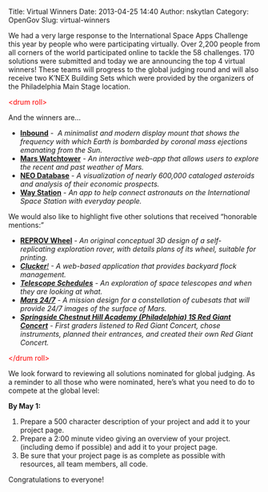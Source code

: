 Title: Virtual Winners
Date: 2013-04-25 14:40
Author: nskytlan
Category: OpenGov
Slug: virtual-winners

We had a very large response to the International Space Apps Challenge
this year by people who were participating virtually. Over 2,200 people
from all corners of the world participated online to tackle the 58
challenges. 170 solutions were submitted and today we are announcing the
top 4 virtual winners! These teams will progress to the global judging
round and will also receive two K’NEX Building Sets which were provided
by the organizers of the Philadelphia Main Stage location.

<span style="color: #ff0000;">\<drum roll\></span>

And the winners are…

<div>

-   [**Inbound**][] -  *A minimalist and modern display mount that shows
    the frequency with which Earth is bombarded by coronal mass
    ejections emanating from the Sun.*
-   [**Mars Watchtower**][] - *An interactive web-app that allows users
    to explore the recent and past weather of Mars.*
-   [**NEO Database**][] - *A visualization of nearly 600,000 cataloged
    asteroids and analysis of their economic prospects.*
-   [**Way Station**][] - *An app to help connect astronauts on the
    International Space Station with everyday people.*

</div>

We would also like to highlight five other solutions that received
“honorable mentions:”

<div>

-   [**REPROV Wheel**][] - *An original conceptual 3D design of
    a self-replicating exploration rover, with details plans of
    its wheel, suitable for printing.*
-   *[**Clucker**!][] - A web-based application that provides backyard
    flock management.*
-   *[**Telescope Schedules**][] - An exploration of space
    telescopes and when they are looking at what.*
-   *[**Mars 24/7**][] - A mission design for a constellation of
    cubesats that will provide 24/7 images of the surface of Mars.*
-   *[**Springside Chestnut Hill Academy (Philadelphia) 1S Red Giant
    Concert**][] - First graders listened to Red Giant Concert, chose
    instruments, planned their entrances, and created their own Red
    Giant Concert.*

</div>

<div id="magicdomid38">

<span style="color: #ff0000;">\</drum roll\></span>

We look forward to reviewing all solutions nominated for global judging.
As a reminder to all those who were nominated, here’s what you need to
do to compete at the global level:

**By May 1:**

1.  Prepare a 500 character description of your project and add it to
    your project page.
2.  Prepare a 2:00 minute video giving an overview of your project.
    (including demo if possible) and add it to your project page.
3.  Be sure that your project page is as complete as possible with
    resources, all team members, all code.

Congratulations to everyone!

</div>

  [**Inbound**]: http://spaceappschallenge.org/project/inbound/
  [**Mars Watchtower**]: http://spaceappschallenge.org/project/mars-watchtower/
  [**NEO Database**]: http://spaceappschallenge.org/project/neo-database/
  [**Way Station**]: http://spaceappschallenge.org/project/waystation/
  [**REPROV Wheel**]: http://spaceappschallenge.org/project/reprov-wheel-self-replicant-rover-wheel-/
  [**Clucker**!]: http://spaceappschallenge.org/project/clucker/
  [**Telescope Schedules**]: http://spaceappschallenge.org/project/telescope-schedules/
  [**Mars 24/7**]: http://spaceappschallenge.org/project/mars-247/
  [**Springside Chestnut Hill Academy (Philadelphia) 1S Red Giant
  Concert**]: http://spaceappschallenge.org/project/sch-academy-1s-red-giant-concert/
